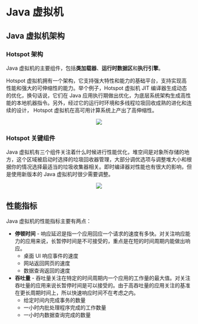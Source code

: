 # Java 虚拟机

## Java 虚拟机架构

### Hotspot 架构

Java 虚拟机的主要组件，包括**类加载器**、**运行时数据区**和**执行引擎**。

Hotspot 虚拟机拥有一个架构，它支持强大特性和能力的基础平台，支持实现高性能和强大的可伸缩性的能力。举个例子，Hotspot 虚拟机 JIT 编译器生成动态的优化，换句话说，它们在 Java 应用执行期做出优化，为底层系统架构生成高性能的本地机器指令。另外，经过它的运行时环境和多线程垃圾回收成熟的进化和连续的设计， Hotspot 虚拟机在高可用计算系统上产出了高伸缩性。

<div align="center">
<img src="http://dunwu.test.upcdn.net/images/java/jvm/jvm-hotspot-architecture.png" />
</div>

### Hotspot 关键组件

Java 虚拟机有三个组件关注着什么时候进行性能优化，堆空间是对象所存储的地方，这个区域被启动时选择的垃圾回收器管理，大部分调优选项与调整堆大小和根据你的情况选择最适当的垃圾收集器相关。即时编译器对性能也有很大的影响，但是使用新版本的 Java 虚拟机时很少需要调整。

<div align="center">
<img src="http://dunwu.test.upcdn.net/images/java/jvm/jvm-hotspot-key-components.png" />
</div>

## 性能指标

Java 虚拟机的性能指标主要有两点：

- **停顿时间** - 响应延迟是指一个应用回应一个请求的速度有多快。对关注响应能力的应用来说，长暂停时间是不可接受的，重点是在短的时间周期内能做出响应。
  - 桌面 UI 响应事件的速度
  - 网站返回网页的速度
  - 数据查询返回的速度
- **吞吐量** - 吞吐量关注在特定的时间周期内一个应用的工作量的最大值。对关注吞吐量的应用来说长暂停时间是可以接受的。由于高吞吐量的应用关注的基准在更长周期时间上，所以快速响应时间不在考虑之内。
  - 给定时间内完成事务的数量
  - 一小时内批处理程序完成的工作数量
  - 一小时内数据查询完成的数量
